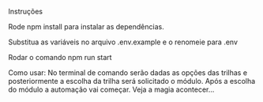 Instruções

Rode npm install para instalar as dependências.

Substitua as variáveis no arquivo .env.example e o renomeie para .env

Rodar o comando npm run start

Como usar:
No terminal de comando serão dadas as opções das trilhas e posteriormente a escolha da trilha será solicitado o módulo.
Após a escolha do módulo a automação vai começar.
Veja a magia acontecer...

